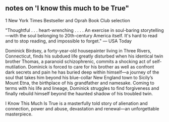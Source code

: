 ## notes on 'I know this much to be True"

1 New York Times Bestseller and Oprah Book Club selection

"Thoughtful . . . heart-wrenching . . . . An exercise in soul-baring storytelling—with the soul belonging to 20th-century America itself. It's hard to read and to stop reading, and impossible to forget."  — USA Today

Dominick Birdsey, a forty-year-old housepainter living in Three Rivers, Connecticut, finds his subdued life greatly disturbed when his identical twin brother Thomas, a paranoid schizophrenic, commits a shocking act of self-mutilation. Dominick is forced to care for his brother as well as confront dark secrets and pain he has buried deep within himself—a journey of the soul that takes him beyond his blue-collar New England town to Sicily’s Mount Etna, the birthplace of his grandfather and namesake. Coming to terms with his life and lineage, Dominick struggles to find forgiveness and finally rebuild himself beyond the haunted shadow of his troubled twin.

I Know This Much Is True is a masterfully told story of alienation and connection, power and abuse, devastation and renewal—an unforgettable masterpiece.  
